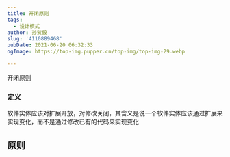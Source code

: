 ```yaml
---
title: 开闭原则
tags:
  - 设计模式
author: 孙贺毅
slug: '4110889468'
pubDate: 2021-06-20 06:32:33
ogImage: https://top-img.pupper.cn/top-img/top-img-29.webp

---
```


开闭原则

<!-- more -->

### 定义

软件实体应该对扩展开放，对修改关闭，其含义是说一个软件实体应该通过扩展来实现变化，而不是通过修改已有的代码来实现变化

## 原则

